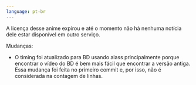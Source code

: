 ```yaml
---
language: pt-br
---
```


A licença desse anime expirou e até o momento não há nenhuma notícia dele estar disponível em outro serviço.

Mudanças:

- O timing foi atualizado para BD usando alass principalmente porque encontrar o vídeo do BD é bem mais fácil que encontrar a versão antiga. Essa mudança foi feita no primeiro commit e, por isso, não é considerada na contagem de linhas.
